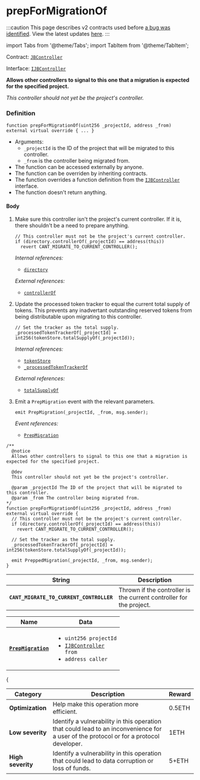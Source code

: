# prepForMigrationOf

:::caution
This page describes v2 contracts used before [a bug was identified](/2022-05-24/). View the latest updates [here](https://juicebox.money/#/v2-bug-updates/).
:::

import Tabs from '@theme/Tabs';
import TabItem from '@theme/TabItem';

Contract: [`JBController`](/protocol/api/contracts/or-controllers/jbcontroller/README.md)​‌

Interface: [`IJBController`](/protocol/api/interfaces/ijbcontroller.md)

<Tabs>
<TabItem value="Step by step" label="Step by step">

**Allows other controllers to signal to this one that a migration is expected for the specified project.**

_This controller should not yet be the project's controller._

### Definition

```
function prepForMigrationOf(uint256 _projectId, address _from) external virtual override { ... }
```

* Arguments:
  * `_projectId` is the ID of the project that will be migrated to this controller.
  * `_from` is the controller being migrated from.
* The function can be accessed externally by anyone.
* The function can be overriden by inheriting contracts.
* The function overrides a function definition from the [`IJBController`](/protocol/api/interfaces/ijbcontroller.md) interface.
* The function doesn't return anything.

#### Body

1.  Make sure this controller isn't the project's current controller. If it is, there shouldn't be a need to prepare anything.

    ```
    // This controller must not be the project's current controller.
    if (directory.controllerOf(_projectId) == address(this)) 
      revert CANT_MIGRATE_TO_CURRENT_CONTROLLER();
    ```

    _Internal references:_

    * [`directory`](/protocol/api/contracts/or-controllers/jbcontroller/properties/directory.md)

    _External references:_

    * [`controllerOf`](/protocol/api/contracts/jbdirectory/properties/controllerof.md)
2.  Update the processed token tracker to equal the current total supply of tokens. This prevents any inadvertant outstanding reserved tokens from being distributable upon migrating to this controller.

    ```
    // Set the tracker as the total supply.
    _processedTokenTrackerOf[_projectId] = int256(tokenStore.totalSupplyOf(_projectId));
    ```

    _Internal references:_

    * [`tokenStore`](/protocol/api/contracts/or-controllers/jbcontroller/properties/tokenstore.md)
    * [`_processedTokenTrackerOf`](/protocol/api/contracts/or-controllers/jbcontroller/properties/-_processedtokentrackerof.md)

    _External references:_

    * [`totalSupplyOf`](/protocol/api/contracts/jbtokenstore/read/totalsupplyof.md)

3.  Emit a `PrepMigration` event with the relevant parameters.

    ```
    emit PrepMigration(_projectId, _from, msg.sender);
    ```

    _Event references:_

    * [`PrepMigration`](/protocol/api/contracts/or-controllers/jbcontroller/events/prepmigration.md)

</TabItem>

<TabItem value="Code" label="Code">

```
/**
  @notice
  Allows other controllers to signal to this one that a migration is expected for the specified project.

  @dev
  This controller should not yet be the project's controller.

  @param _projectId The ID of the project that will be migrated to this controller.
  @param _from The controller being migrated from.
*/
function prepForMigrationOf(uint256 _projectId, address _from) external virtual override {
  // This controller must not be the project's current controller.
  if (directory.controllerOf(_projectId) == address(this)) 
    revert CANT_MIGRATE_TO_CURRENT_CONTROLLER();

  // Set the tracker as the total supply.
  _processedTokenTrackerOf[_projectId] = int256(tokenStore.totalSupplyOf(_projectId));

  emit PreppedMigration(_projectId, _from, msg.sender);
}
```

</TabItem>

<TabItem value="Errors" label="Errors">

| String                                   | Description                                                         |
| ---------------------------------------- | ------------------------------------------------------------------- |
| **`CANT_MIGRATE_TO_CURRENT_CONTROLLER`** | Thrown if the controller is the current controller for the project. |

</TabItem>

<TabItem value="Events" label="Events">

| Name                                        | Data                                                                                                                                                                                                                                                       |
| ------------------------------------------- | ---------------------------------------------------------------------------------------------------------------------------------------------------------------------------------------------------------------------------------------------------------- |
| [**`PrepMigration`**](/protocol/api/contracts/or-controllers/jbcontroller/events/prepmigration.md)                                               | <ul><li><code>uint256 projectId</code></li><li><code>[IJBController](/protocol/api/interfaces/ijbcontroller.md) from</code></li><li><code>address caller</code></li></ul>                                                                                                                  |
{

</TabItem>

<TabItem value="Bug bounty" label="Bug bounty">

| Category          | Description                                                                                                                            | Reward |
| ----------------- | -------------------------------------------------------------------------------------------------------------------------------------- | ------ |
| **Optimization**  | Help make this operation more efficient.                                                                                               | 0.5ETH |
| **Low severity**  | Identify a vulnerability in this operation that could lead to an inconvenience for a user of the protocol or for a protocol developer. | 1ETH   |
| **High severity** | Identify a vulnerability in this operation that could lead to data corruption or loss of funds.                                        | 5+ETH  |

</TabItem>

</Tabs>
